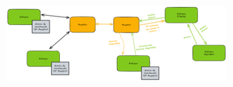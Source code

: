 ![Diseño](https://raw.githubusercontent.com/matiasgimenezdev/sistemas-distribuidos/main/practica2/1-P2PNetworkSpringboot/Modelo.png)
